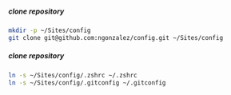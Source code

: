 
##### clone repository
```bash
mkdir -p ~/Sites/config
git clone git@github.com:ngonzalez/config.git ~/Sites/config
```

##### clone repository
```bash
ln -s ~/Sites/config/.zshrc ~/.zshrc
ln -s ~/Sites/config/.gitconfig ~/.gitconfig
```
